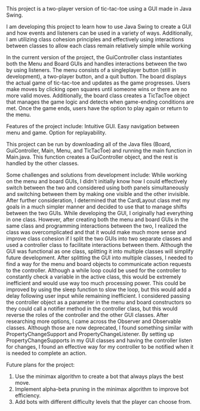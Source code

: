 This project is a two-player version of tic-tac-toe using a GUI made in Java Swing.

I am developing this project to learn how to use Java Swing to create a GUI and how events and listeners can be used in a variety of ways. Additionally, I am utilizing class cohesion principles and effectively using interactions between classes to allow each class remain relatively simple while working

In the current version of the project, the GuiController class instantiates both the Menu and Board GUIs and handles interactions between the two by using listeners. The menu consists of a singleplayer button (still in development), a two-player button, and a quit button. The board displays the actual game of tic-tac-toe and updates as the game progresses. Users make moves by clicking open squares until someone wins or there are no more valid moves. Additionally, the board class creates a TicTacToe object that manages the game logic and detects when game-ending conditions are met. Once the game ends, users have the option to play again or return to the menu.

Features of the project include:
Intuitive GUI.
Easy navigation between menu and game.
Option for replayability.

This project can be run by downloading all of the Java files (Board, GuiController, Main, Menu, and TicTacToe) and running the main function in Main.java. This function creates a GuiController object, and the rest is handled by the other classes.

Some challenges and solutions from development include:
While working on the menu and board GUIs, I didn't initially know how I could effectively switch between the two and considered using both panels simultaneously and switching between them by making one visible and the other invisible. After further consideration, I determined that the CardLayout class met my goals in a much simpler manner and decided to use that to manage shifts between the two GUIs.
While developing the GUI, I originally had everything in one class. However, after creating both the menu and board GUIs in the same class and programming interactions between the two, I realized the class was overcomplicated and that it would make much more sense and improve class cohesion if I split the two GUIs into two separate classes and used a controller class to facilitate interactions between them. Although the GUI was functional as one class, splitting it into multiple classes will simplify future development.
After splitting the GUI into multiple classes, I needed to find a way for the menu and board objects to communicate action requests to the controller. Although a while loop could be used for the controller to constantly check a variable in the active class, this would be extremely inefficient and would use way too much processing power. This could be improved by using the sleep function to slow the loop, but this would add a delay following user input while remaining inefficient. I considered passing the controller object as a parameter in the menu and board constructors so they could call a notifier method in the controller class, but this would reverse the roles of the controller and the other GUI classes. After researching more options, I came across the Observer and Observable classes. Although those are now deprecated, I found something similar with PropertyChangeSupport and PropertyChangeListener. By setting up PropertyChangeSupports in my GUI classes and having the controller listen for changes, I found an effective way for my controller to be notified when it is needed to complete an action.

Future plans for the project:
1. Use the minimax algorithm to create a bot that always plays the best move.
2. Implement alpha-beta pruning in the minimax algorithm to improve bot efficiency.
3. Add bots with different difficulty levels that the player can choose from.

